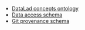 - [DataLad concepts ontology](ontology/)
- [Data access schema](data-access-schema/)
- [Git provenance schema](git-provenance-schema/)
